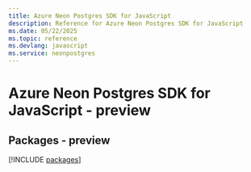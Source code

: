 ```yaml
---
title: Azure Neon Postgres SDK for JavaScript
description: Reference for Azure Neon Postgres SDK for JavaScript
ms.date: 05/22/2025
ms.topic: reference
ms.devlang: javascript
ms.service: neonpostgres
---
```

# Azure Neon Postgres SDK for JavaScript - preview
## Packages - preview
[!INCLUDE [packages](neon-postgres-index.md)]